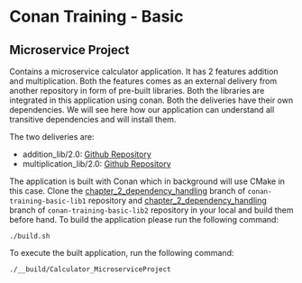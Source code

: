 # Conan Training - Basic
## Microservice Project

Contains a microservice calculator application.
It has 2 features addition and multiplication. Both the features comes as an external delivery from another repository in form of pre-built libraries. Both the libraries are integrated in this application using conan.
Both the deliveries have their own dependencies. We will see here how our application can understand all transitive dependencies and will install them.

The two deliveries are:
- addition_lib/2.0: [Github Repository](https://github.com/tlp1kor/conan-training-basic-lib1/tree/chapter_2_dependency_handling)
- multiplication_lib/2.0: [Github Repository](https://github.com/tlp1kor/conan-training-basic-lib2/tree/chapter_2_dependency_handling)

The application is built with Conan which in background will use CMake in this case.
Clone the [chapter_2_dependency_handling](https://github.com/tlp1kor/conan-training-basic-lib1/tree/chapter_2_dependency_handling) branch of `conan-training-basic-lib1` repository and [chapter_2_dependency_handling](https://github.com/tlp1kor/conan-training-basic-lib2/tree/chapter_2_dependency_handling) branch of `conan-training-basic-lib2` repository in your local and build them before hand.
To build the application please run the following command:
```
./build.sh
```
To execute the built application, run the following command:
```
./__build/Calculator_MicroserviceProject
```
